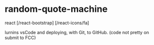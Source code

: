 # random-quote-machine

react [/react-bootstrap] [/react-icons/fa]

lurnins vsCode and deploying, with Git, to GitHub. 
(code not pretty on submit to FCC)
